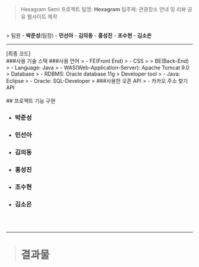 > Hexagram Semi 프로젝트
>  팀명: <b>Hexagram</b>
> 팀주제: 관광장소 안내 및 리뷰 공유 웹사이트 제작
<br>
>  팀원
  - <b>박준성</b>(팀장)
  - <b>민선아</b>
  - <b>김의동</b>
  - <b>홍성진</b>
  - <b>조수현</b>
  - <b>김소은</b>
<br><hr>
  [최종 코드]
<br>
 ###사용 기술 스택
 ###사용 언어
>  - FE(Front End)
>   - CSS
>    
>   BE(Back-End)
>   	- Language: Java
>   	- WAS(Web-Application-Server): Apache Tomcat 9.0
>   Database
>     - RDBMS: Oracle database 11g
>   Developer tool
>     - Java: Eclipse
>     - Oracle: SQL-Developer
>
  ###사용한 오픈 API
>  - 카카오 주소 찾기 API
<br><br>
 ## 프로젝트 기능 구현

- ### **박준성**

- ### **민선아**
      
- ### **김의동**
  
- ### **홍성진**
  
- ### **조수현**

- ### **김소은**
 
<br><br><hr>
> # 결과물
